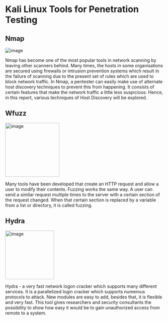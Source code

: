 # Kali Linux Tools for Penetration Testing

## Nmap

![image](https://github.com/khoinguyenpham/Kali-linux-for-penetration-testing/assets/108651467/a415237d-c703-4f52-8c70-7427c052c696)

Nmap has become one of the most popular tools in network scanning by leaving other scanners behind. Many times, the hosts in some organisations are secured using firewalls or intrusion prevention systems which result in the failure of scanning due to the present set of rules which are used to block network traffic.
In Nmap, a pentester can easily make use of alternate host discovery techniques to prevent this from happening. It consists of certain features that make the network traffic a little less suspicious. Hence, in this report, various techniques of Host Discovery will be explored.

## Wfuzz

<img width="172" alt="image" src="https://github.com/khoinguyenpham/Kali-linux-for-penetration-testing/assets/108651467/e6284acc-58fb-4365-9ac2-affd0f024129">

Many tools have been developed that create an HTTP request and allow a user to modify their contents. Fuzzing works the same way. A user can send a similar request multiple times to the server with a certain section of the request changed. When that certain section is replaced by a variable from a list or directory, it is called fuzzing.

## Hydra

<img width="155" alt="image" src="https://github.com/khoinguyenpham/Kali-linux-for-penetration-testing/assets/108651467/414062fa-a5e5-4e0a-b0d2-3eb904f81520">

Hydra - a very fast network logon cracker which supports many different services. It is a parallelized login cracker which supports numerous protocols to attack. New modules are easy to add, besides that, it is flexible and very fast. This tool gives researchers and security
consultants the possibility to show how easy it would be to gain unauthorized access from remote to a system.
